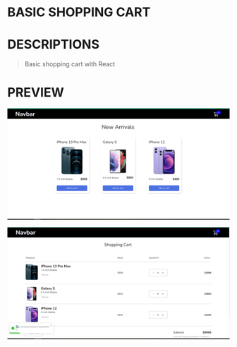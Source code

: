 # BASIC SHOPPING CART

# DESCRIPTIONS

> Basic shopping cart with React

# PREVIEW

![1](https://github.com/LTMHuy16/ReactJs__BasicShoppingCart/blob/master/previewImg/home.png)

![2](https://github.com/LTMHuy16/ReactJs__BasicShoppingCart/blob/master/previewImg/cart.png)
